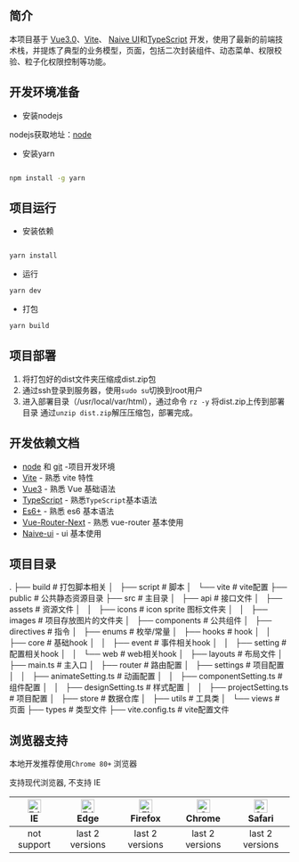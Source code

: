 ## 简介

本项目基于 [Vue3.0](https://github.com/vuejs/vue-next)、[Vite](https://github.com/vitejs/vite)、 [Naive UI](https://www.naiveui.com/)和[TypeScript](https://www.typescriptlang.org/) 开发，使用了最新的前端技术栈，并提炼了典型的业务模型，页面，包括二次封装组件、动态菜单、权限校验、粒子化权限控制等功能。


## 开发环境准备

- 安装nodejs

nodejs获取地址：[node](http://nodejs.org/)

- 安装yarn

```bash

npm install -g yarn

```


## 项目运行

- 安装依赖

```bash

yarn install

```

- 运行

```bash
yarn dev
```

- 打包

```bash
yarn build
```

## 项目部署

1. 将打包好的dist文件夹压缩成dist.zip包
2. 通过ssh登录到服务器，使用`sudo su`切换到root用户
3. 进入部署目录（/usr/local/var/html），通过命令 `rz -y` 将dist.zip上传到部署目录
通过`unzip dist.zip`解压压缩包，部署完成。


## 开发依赖文档

- [node](http://nodejs.org/) 和 [git](https://git-scm.com/) -项目开发环境
- [Vite](https://vitejs.dev/) - 熟悉 vite 特性
- [Vue3](https://v3.vuejs.org/) - 熟悉 Vue 基础语法
- [TypeScript](https://www.typescriptlang.org/) - 熟悉`TypeScript`基本语法
- [Es6+](http://es6.ruanyifeng.com/) - 熟悉 es6 基本语法
- [Vue-Router-Next](https://next.router.vuejs.org/) - 熟悉 vue-router 基本使用
- [Naive-ui](https://www.naiveui.com/) - ui 基本使用

## 项目目录

.
├── build # 打包脚本相关
│   ├── script # 脚本
│   └── vite # vite配置
├── public # 公共静态资源目录
├── src # 主目录
│   ├── api # 接口文件
│   ├── assets # 资源文件
│   │   ├── icons # icon sprite 图标文件夹
│   │   ├── images # 项目存放图片的文件夹
│   ├── components # 公共组件
│   ├── directives # 指令
│   ├── enums # 枚举/常量
│   ├── hooks # hook
│   │   ├── core # 基础hook
│   │   ├── event # 事件相关hook
│   │   ├── setting # 配置相关hook
│   │   └── web # web相关hook
│   ├── layouts # 布局文件
│   ├── main.ts # 主入口
│   ├── router # 路由配置
│   ├── settings # 项目配置
│   │   ├── animateSetting.ts # 动画配置
│   │   ├── componentSetting.ts # 组件配置
│   │   ├── designSetting.ts # 样式配置
│   │   ├── projectSetting.ts # 项目配置
│   ├── store # 数据仓库
│   ├── utils # 工具类
│   └── views # 页面
├── types # 类型文件
├── vite.config.ts # vite配置文件


## 浏览器支持

本地开发推荐使用`Chrome 80+` 浏览器

支持现代浏览器, 不支持 IE

| [<img src="https://raw.githubusercontent.com/alrra/browser-logos/master/src/edge/edge_48x48.png" alt=" Edge" width="24px" height="24px" />](http://godban.github.io/browsers-support-badges/)</br>IE | [<img src="https://raw.githubusercontent.com/alrra/browser-logos/master/src/edge/edge_48x48.png" alt=" Edge" width="24px" height="24px" />](http://godban.github.io/browsers-support-badges/)</br>Edge | [<img src="https://raw.githubusercontent.com/alrra/browser-logos/master/src/firefox/firefox_48x48.png" alt="Firefox" width="24px" height="24px" />](http://godban.github.io/browsers-support-badges/)</br>Firefox | [<img src="https://raw.githubusercontent.com/alrra/browser-logos/master/src/chrome/chrome_48x48.png" alt="Chrome" width="24px" height="24px" />](http://godban.github.io/browsers-support-badges/)</br>Chrome | [<img src="https://raw.githubusercontent.com/alrra/browser-logos/master/src/safari/safari_48x48.png" alt="Safari" width="24px" height="24px" />](http://godban.github.io/browsers-support-badges/)</br>Safari |
| :-: | :-: | :-: | :-: | :-: |
| not support | last 2 versions | last 2 versions | last 2 versions | last 2 versions |

